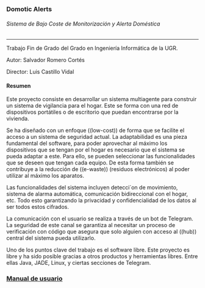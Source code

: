 ### Domotic Alerts

###### Sistema de Bajo Coste de Monitorización y Alerta Doméstica

---

Trabajo Fin de Grado del Grado en Ingeniería Informática de la UGR.

Autor: Salvador Romero Cortés

Director: Luis Castillo Vidal

#### Resumen

Este proyecto consiste en desarrollar un sistema multiagente para construir un sistema de vigilancia para el hogar. Este se forma con una red de dispositivos portátiles o de escritorio que puedan encontrarse por la vivienda.

Se ha diseñado con un enfoque ((low-cost)) de forma que se facilite el acceso a un sistema de seguridad actual. La adaptabilidad es una pieza fundamental del software, para poder aprovechar al máximo los dispositivos que se tengan por el hogar es necesario que el sistema se pueda adaptar a este. Para ello, se pueden seleccionar las funcionalidades que se deseen que tengan cada equipo. De esta forma también se contribuye a la reducción de ((e-waste)) (residuos electrónicos) al poder utilizar al máximo los aparatos. 

Las funcionalidades del sistema incluyen detecci´on de movimiento, sistema de alarma automática, comunicación bidireccional con el hogar, etc. Todo esto garantizando la privacidad y confidencialidad de los datos al ser todos estos cifrados.

La comunicación con el usuario se realiza a través de un bot de Telegram. La seguridad de este canal se garantiza al necesitar un  proceso de verificación con código que asegura que solo alguien con acceso al ((hub)) central del sistema pueda utilizarlo. 

Uno de los puntos clave del trabajo es el software libre. Este proyecto es libre y ha sido posible gracias a otros productos y herramientas libres. Entre ellas Java, JADE, Linux, y ciertas secciones de Telegram.



### [Manual de usuario](https://github.com/PinGunter/TFG/docs/instalacion.md)
